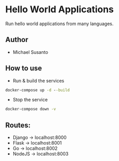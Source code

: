 # Hello World Applications
Run hello world applications from many languages.

## Author
* Michael Susanto

## How to use
* Run & build the services
```cmd
docker-compose up -d --build
```

* Stop the service
```cmd
docker-compose down -v
```

## Routes:
- Django -> localhost:8000
- Flask -> localhost:8001
- Go -> localhost:8002
- NodeJS -> localhost:8003